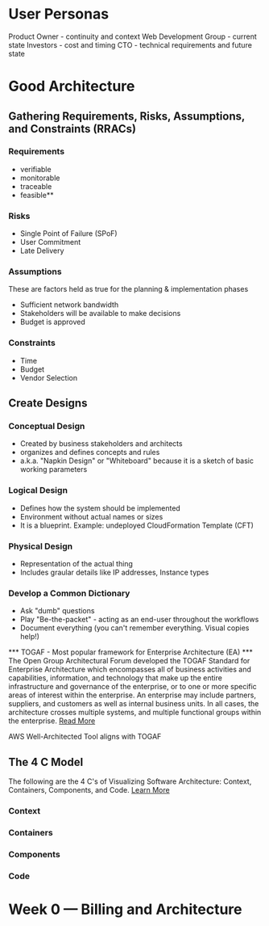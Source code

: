 # User Personas
Product Owner - continuity and context
Web Development Group - current state
Investors - cost and timing
CTO - technical requirements and future state


# Good Architecture

## Gathering Requirements, Risks, Assumptions, and Constraints (RRACs)

### Requirements
- verifiable
- monitorable
- traceable
- feasible**

### Risks
- Single Point of Failure (SPoF)
- User Commitment
- Late Delivery

### Assumptions
These are factors held as true for the planning & implementation phases
- Sufficient network bandwidth
- Stakeholders will be available to make decisions
- Budget is approved

### Constraints
- Time
- Budget
- Vendor Selection

## Create Designs

### Conceptual Design
- Created by business stakeholders and architects
- organizes and defines concepts and rules
- a.k.a. "Napkin Design" or "Whiteboard" because it is a sketch of basic working parameters

### Logical Design
- Defines how the system should be implemented
- Environment without actual names or sizes
- It is a blueprint. Example: undeployed CloudFormation Template (CFT)

### Physical Design
- Representation of the actual thing
- Includes graular details like IP addresses, Instance types


### Develop a Common Dictionary
- Ask "dumb" questions
- Play "Be-the-packet" - acting as an end-user throughout the workflows
- Document everything (you can't remember everything. Visual copies help!)

*** TOGAF - Most popular framework for Enterprise Architecture (EA) ***
The Open Group Architectural Forum developed the TOGAF Standard for Enterprise Architecture which encompasses all of business activities and capabilities, information, and technology that make up the entire infrastructure and governance of the enterprise, or to one or more specific areas of interest within the enterprise. An enterprise may include partners, suppliers, and customers as well as internal business units. In all cases, the architecture crosses multiple systems, and multiple functional groups within the enterprise. [Read More](https://pubs.opengroup.org/togaf-standard/index.html)

AWS Well-Architected Tool aligns with TOGAF 


## The 4 C Model
The following are the 4 C's of Visualizing Software Architecture: Context, Containers, Components, and Code. [Learn More](https://c4model.com)

### Context

### Containers

### Components

### Code


# Week 0 — Billing and Architecture
